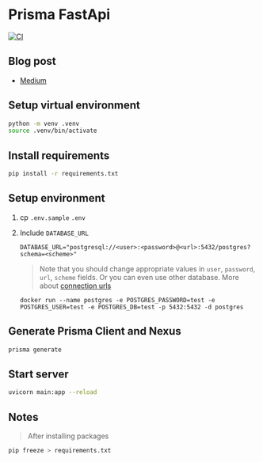 # Prisma FastApi

[![CI](https://github.com/prisma-korea/prisma-fastapi/actions/workflows/main.yml/badge.svg)](https://github.com/prisma-korea/prisma-fastapi/actions/workflows/main.yml)

## Blog post
- [Medium](https://medium.com/dooboolab/prisma-with-python-and-fastapi-33bf25bb20c0)

## Setup virtual environment

```sh
python -m venv .venv
source .venv/bin/activate
```

## Install requirements

```sh
pip install -r requirements.txt
```

## Setup environment
1. cp `.env.sample` `.env`
2. Include `DATABASE_URL`
   ```
   DATABASE_URL="postgresql://<user>:<password>@<url>:5432/postgres?schema=<scheme>"
   ```
   > Note that you should change appropriate values in `user`, `password`, `url`, `scheme` fields. Or you can even use other database. More about [connection urls](https://www.prisma.io/docs/reference/database-connectors/connection-urls)

   ```
   docker run --name postgres -e POSTGRES_PASSWORD=test -e POSTGRES_USER=test -e POSTGRES_DB=test -p 5432:5432 -d postgres 
   ```
## Generate Prisma Client and Nexus

```sh
prisma generate
```

## Start server

```sh
uvicorn main:app --reload
```

## Notes

> After installing packages

```sh
pip freeze > requirements.txt
```
